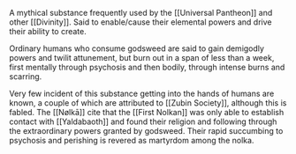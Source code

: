 A mythical substance frequently used by the [[Universal Pantheon]] and other [[Divinity]]. Said to enable/cause their elemental powers and drive their ability to create. 

Ordinary humans who consume godsweed are said to gain demigodly powers and twilit attunement, but burn out in a span of less than a week, first mentally through psychosis and then bodily, through intense burns and scarring. 

Very few incident of this substance getting into the hands of humans are known, a couple of which are attributed to [[Zubin Society]], although this is fabled. 
The [[Nølkā]] cite that the [[First Nolkan]] was only able to establish contact with [[Yaldabaoth]] and found their religion and following through the extraordinary powers granted by godsweed.
Their rapid succumbing to psychosis and perishing is revered as martyrdom among the nolka. 